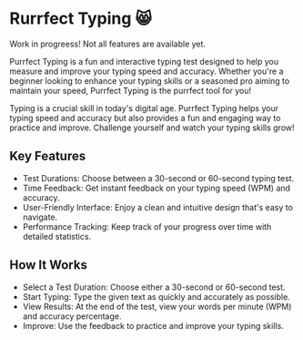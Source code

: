 # Rurrfect Typing 😸

Work in progreess! Not all features are available yet.

Purrfect Typing is a fun and interactive typing test designed to help you measure and improve your typing speed and accuracy. Whether you're a beginner looking to enhance your typing skills or a seasoned pro aiming to maintain your speed, Purrfect Typing is the purrfect tool for you!

Typing is a crucial skill in today's digital age. Purrfect Typing helps your typing speed and accuracy but also provides a fun and engaging way to practice and improve. Challenge yourself and watch your typing skills grow!

## Key Features

- Test Durations: Choose between a 30-second or 60-second typing test.
- Time Feedback: Get instant feedback on your typing speed (WPM) and accuracy.
- User-Friendly Interface: Enjoy a clean and intuitive design that's easy to navigate.
- Performance Tracking: Keep track of your progress over time with detailed statistics.

## How It Works

- Select a Test Duration: Choose either a 30-second or 60-second test.
- Start Typing: Type the given text as quickly and accurately as possible.
- View Results: At the end of the test, view your words per minute (WPM) and accuracy percentage.
- Improve: Use the feedback to practice and improve your typing skills.
